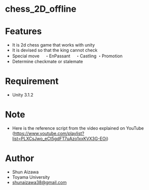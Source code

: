 # chess_2D_offline

# Features
* It is 2d chess game that works with unity
* It is devised so that the king cannot check
* Special move
　・EnPassant
　・Castling
  ・Promotion
* Determine checkmate or stalemate
 
# Requirement
* Unity 3.1.2
 
# Note
* Here is the reference script from the video explained on YouTube
(https://www.youtube.com/playlist?list=PLXCsJwo_eCt5gdFT7uAzo1xxKVX3G-EOi)
 
# Author

* Shun Aizawa
* Toyama University
* shunaizawa38@gmail.com
